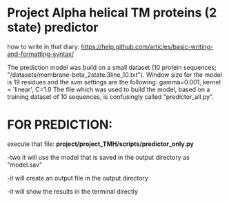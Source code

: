 # Project Alpha helical TM proteins (2 state) predictor
how to write in that diary: https://help.github.com/articles/basic-writing-and-formatting-syntax/

The prediction model was build on a small dataset (10 protein sequences; "/datasets/membrane-beta_2state.3line_10.txt").
Window size for the model is 19 residues and the svm settings are the following: gamma=0.001, kernel = 'linear', C=1.0
The file which was used to build the model, based on a training dataset of 10 sequences, is confusingly called "predictor_all.py".


# FOR PREDICTION:
execute that file: **project/project_TMH/scripts/predictor_only.py**

-two it will use the model that is saved in the output directory as "model.sav"

-it will create an output file in the output directory

-it will show the results in the terminal directly
  
 
